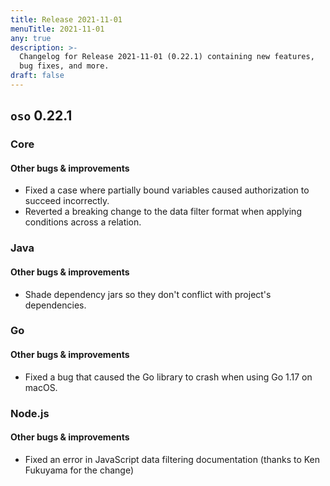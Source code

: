 ```yaml
---
title: Release 2021-11-01
menuTitle: 2021-11-01
any: true
description: >-
  Changelog for Release 2021-11-01 (0.22.1) containing new features,
  bug fixes, and more.
draft: false
---
```


## `oso` 0.22.1

### Core

#### Other bugs & improvements

- Fixed a case where partially bound variables caused authorization to succeed incorrectly.
- Reverted a breaking change to the data filter format when applying conditions across a relation.

### Java

#### Other bugs & improvements

- Shade dependency jars so they don't conflict with project's dependencies.

### Go

#### Other bugs & improvements

- Fixed a bug that caused the Go library to crash when using Go 1.17 on macOS.

### Node.js

#### Other bugs & improvements

- Fixed an error in JavaScript data filtering documentation (thanks to Ken Fukuyama for the change)
